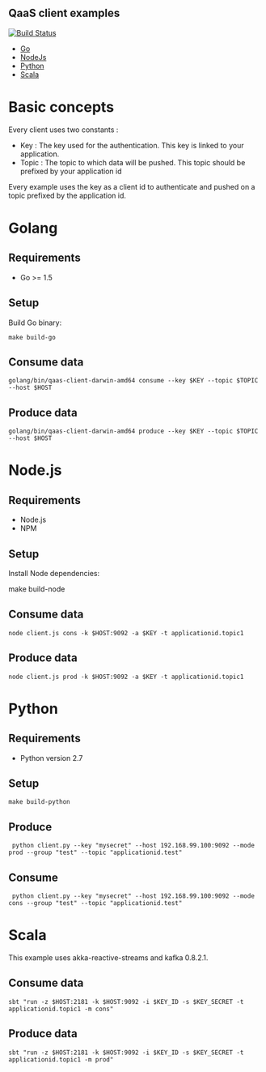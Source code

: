 ## QaaS client examples

[![Build Status](https://travis-ci.org/runabove/queue-examples.svg?branch=master)](https://travis-ci.org/runabove/queue-examples)

* [Go](golang)
* [NodeJs](nodejs)
* [Python](python)
* [Scala](scala_kafka_0.8.2)

# Basic concepts

Every client uses two constants :

- Key   : The key used for the authentication. This key is linked to your application.
- Topic : The topic to which data will be pushed. This topic should be prefixed
    by your application id

Every example uses the key as a client id to authenticate and pushed on a topic prefixed by the application id.

# Golang

## Requirements

* Go >= 1.5

## Setup

Build Go binary:

    make build-go

## Consume data

    golang/bin/qaas-client-darwin-amd64 consume --key $KEY --topic $TOPIC --host $HOST

## Produce data

    golang/bin/qaas-client-darwin-amd64 produce --key $KEY --topic $TOPIC --host $HOST

# Node.js

## Requirements

* Node.js
* NPM

## Setup

Install Node dependencies:

  make build-node

## Consume data

    node client.js cons -k $HOST:9092 -a $KEY -t applicationid.topic1

## Produce data

    node client.js prod -k $HOST:9092 -a $KEY -t applicationid.topic1

# Python

## Requirements

* Python version 2.7

## Setup

    make build-python

## Produce

~~~
 python client.py --key "mysecret" --host 192.168.99.100:9092 --mode prod --group "test" --topic "applicationid.test"
~~~

## Consume

~~~
 python client.py --key "mysecret" --host 192.168.99.100:9092 --mode cons --group "test" --topic "applicationid.test"
~~~

# Scala

This example uses akka-reactive-streams and kafka 0.8.2.1.

## Consume data

    sbt "run -z $HOST:2181 -k $HOST:9092 -i $KEY_ID -s $KEY_SECRET -t applicationid.topic1 -m cons"

## Produce data

    sbt "run -z $HOST:2181 -k $HOST:9092 -i $KEY_ID -s $KEY_SECRET -t applicationid.topic1 -m prod"
